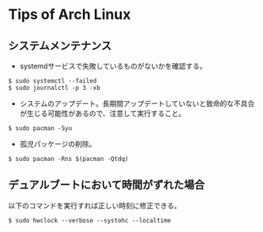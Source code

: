# Tips of Arch Linux


## システムメンテナンス

- systemdサービスで失敗しているものがないかを確認する。

```
$ sudo systemctl --failed
$ sudo journalctl -p 3 -xb
```

- システムのアップデート。長期間アップデートしていないと致命的な不具合が生じる可能性があるので、注意して実行すること。

```
$ sudo pacman -Syu
```

- 孤児パッケージの削除。

```
$ sudo pacman -Rns $(pacman -Qtdq)
```


## デュアルブートにおいて時間がずれた場合

以下のコマンドを実行すれば正しい時刻に修正できる。

```
$ sudo hwclock --verbose --systohc --localtime
```
